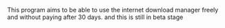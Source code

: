 This program aims to be able to use the internet download manager freely and without paying after 30 days. and this is still in beta stage
